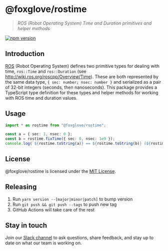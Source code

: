# @foxglove/rostime

> _ROS (Robot Operating System) Time and Duration primitives and helper methods_

[![npm version](https://img.shields.io/npm/v/@foxglove/rostime.svg?style=flat)](https://www.npmjs.com/package/@foxglove/rostime)

## Introduction

[ROS](https://www.ros.org/) (Robot Operating System) defines two primitive types for dealing with time, `ros::Time` and `ros::Duration` (see http://wiki.ros.org/roscpp/Overview/Time). These are both represented by the same data type, `{ sec: number; nsec: number }` and serialized as a pair of 32-bit integers (seconds, then nanoseconds). This package provides a TypeScript type definition for these types and helper methods for working with ROS time and duration values.

## Usage

```Typescript
import * as rostime from "@foxglove/rostime";

const a = { sec: 1, nsec: 0 };
const b = rostime.fixTime({ sec: 0, nsec: 1e9 });
console.log(`${rostime.toString(a)} == ${rostime.toString(b)} (${rostime.areEqual(a, b)})`);
```

## License

@foxglove/rostime is licensed under the [MIT License](https://opensource.org/licenses/MIT).

## Releasing

1. Run `yarn version --[major|minor|patch]` to bump version
2. Run `git push && git push --tags` to push new tag
3. GitHub Actions will take care of the rest

## Stay in touch

Join our [Slack channel](https://foxglove.dev/join-slack) to ask questions, share feedback, and stay up to date on what our team is working on.
